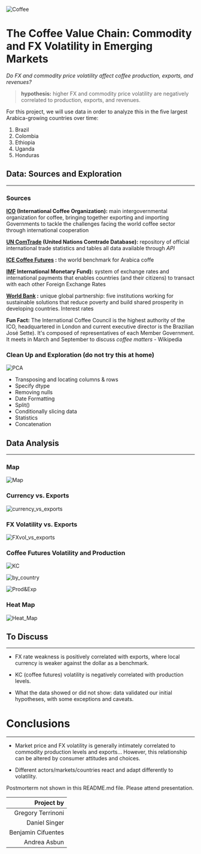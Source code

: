 ![Coffee](Images/coffee.jpeg)

# The Coffee Value Chain: Commodity and FX Volatility in Emerging Markets

*Do FX and commodity price volatility affect coffee production, exports, and revenues?*

>**hypothesis:** higher FX and commodity price volatility are negatively correlated to production, exports, and revenues.

For this project, we will use data in order to analyze this in the five largest Arabica-growing countries over time:
1. Brazil
2. Colombia
3. Ethiopia
4. Uganda
5. Honduras

## Data: Sources and Exploration
____

### Sources
**[ICO](http://www.ico.org/) (International Coffee Organization):** main intergovernmental organization for coffee, bringing together exporting and importing Governments to tackle the challenges facing the world coffee sector through international cooperation

**[UN ComTrade](https://comtrade.un.org/) (United Nations Comtrade Database):** repository of official international trade statistics and tables all data available through _API_

**[ICE Coffee Futures](https://www.theice.com/products/15/Coffee-C-Futures) :** the world benchmark for Arabica coffe


**[IMF](https://www.imf.org/external/index.htm) International Monetary Fund):** system of exchange rates and international payments that enables countries (and their citizens) to transact with each other
Foreign Exchange Rates

**[World Bank](https://www.worldbank.org/) :** unique global partnership: five institutions working for sustainable solutions that reduce poverty and build shared prosperity in developing countries.
Interest rates


**Fun Fact:** The International Coffee Council is the highest authority of the ICO, headquartered in London and current executive director is the Brazilian José Sette). It's composed of representatives of each Member Government. It meets in March and September to discuss *coffee matters* - Wikipedia


### Clean Up and Exploration (do not try this at home)
![PCA](Images/Gregatron_PCA.png)
- Transposing and locating columns & rows
- Specify dtype
- Removing nulls
- Date Formatting
- Split() 
- Conditionally slicing data
- Statistics
- Concatenation

## Data Analysis
____
### Map

![Map](Images/new_map.PNG)

### Currency vs. Exports

![currency_vs_exports](Images/local_currency_vs_exports.png)


### FX Volatility vs. Exports

![FXvol_vs_exports](Images/FX_Rvol_vs_DExports.png)


### Coffee Futures Volatility and Production

![KC](Images/KC_Future_Rvol.png)


![by_country](Images/by_country.png)

![Prod&Exp](Images/Total_Prod&Exports.png)

### Heat Map
![Heat_Map](Images/Caliente.png)


## To Discuss
____
- FX rate weakness is positively correlated with exports, where local currency is weaker against the dollar as a benchmark. 

- KC (coffee futures) volatility is negatively correlated with production levels. 

- What the data showed or did not show: data validated our initial hypotheses, with some exceptions and caveats.

# Conclusions
____
- Market price and FX volatility is generally intimately correlated to commodity production levels and exports... However, this relationship can be altered by consumer attitudes and choices.

- Different actors/markets/countries react and adapt differently to volatility.

Postmorterm not shown in this README.md file. Please attend presentation.

| Project by |
|-----------:|
| Gregory Terrinoni |
| Daniel Singer |
| Benjamin Cifuentes |
| Andrea Asbun |
